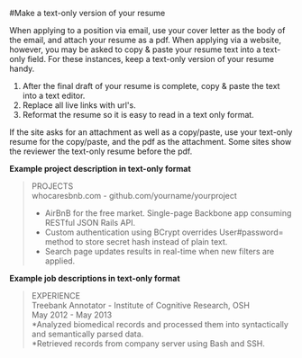 
#Make a text-only version of your resume

When applying to a position via email, use your cover letter as the body of the email, and attach your resume as a pdf.  When applying via a website, however, you may be asked to copy & paste your resume text into a text-only field. For these instances, keep a text-only version of your resume handy.  

1. After the final draft of your resume is complete, copy & paste the text into a text editor. 
2. Replace all live links with url's.  
3. Reformat the resume so it is easy to read in a text only format.  

If the site asks for an attachment as well as a copy/paste, use your text-only resume for the copy/paste, and the pdf as the attachment.  Some sites show the reviewer the text-only resume before the pdf.  

**Example project description in text-only format**


>PROJECTS  
>whocaresbnb.com - github.com/yourname/yourproject  
>* AirBnB for the free market. Single-page Backbone app consuming RESTful JSON Rails API.  
>* Custom authentication using BCrypt overrides User#password= method to store secret hash instead of plain text.  
>* Search page updates results in real-time when new filters are applied.


**Example job descriptions in text-only format**


>EXPERIENCE  
>Treebank Annotator - Institute of Cognitive Research, OSH  
>May 2012 - May 2013  
>*Analyzed biomedical records and processed them into syntactically and semantically parsed data.  
>*Retrieved records from company server using Bash and SSH.  


